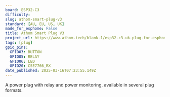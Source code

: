 ```yaml
---
board: ESP32-C3
difficulty: 
slug: athom-smart-plug-v3
standard: [AU, EU, US, UK]
made_for_esphome: False
title: Athom Smart Plug V3
project_url: https://www.athom.tech/blank-1/esp32-c3-uk-plug-for-esphome
tags: [plug]
gpio_pins:
  GPIO03: BUTTON
  GPIO05: RELAY
  GPIO06: LED
  GPIO20: CSE7766_RX
date_published: 2025-03-16T07:23:55.149Z
---
```


A power plug with relay and power monitoring, available in several plug formats.